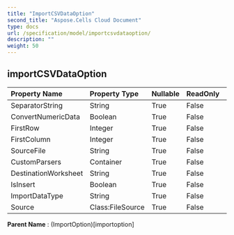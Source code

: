 ```yaml
---
title: "ImportCSVDataOption"
second_title: "Aspose.Cells Cloud Document"
type: docs
url: /specification/model/importcsvdataoption/
description: ""
weight: 50
---
```


## **importCSVDataOption**

 

| Property Name | Property Type | Nullable |  ReadOnly | DefaultValue | Description | 
| :- | :- | :- |:- |  :- | :- |
| SeparatorString | String | True |  False |  |  |  
| ConvertNumericData | Boolean | True |  False |  |  |  
| FirstRow | Integer | True |  False |  |  |  
| FirstColumn | Integer | True |  False |  |  |  
| SourceFile | String | True |  False |  |  |  
| CustomParsers | Container | True |  False |  |  |  
| DestinationWorksheet | String | True |  False |  |  |  
| IsInsert | Boolean | True |  False |  |  |  
| ImportDataType | String | True |  False |  |  |  
| Source | Class:FileSource | True |  False |  |  |  

**Parent Name** : (ImportOption)[importoption]

